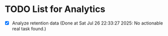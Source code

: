 # TODO List for Analytics

- [x] Analyze retention data  (Done at Sat Jul 26 22:33:27 2025: No actionable real task found.)